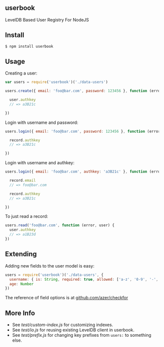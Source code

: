 ## userbook

LevelDB Based User Registry For NodeJS

## Install

```bash
$ npm install userbook
```

## Usage

Creating a user:

```js
var users = require('userbook')('./data-users')

users.create({ email: 'foo@bar.com', password: 123456 }, function (error, user) {

  user.authkey
  // => a3B21c

})
```

Login with username and password:

```js
users.login({ email: 'foo@bar.com', password: 123456 }, function (error, record) {

  record.authkey
  // => a3B21c

})
```

Login with username and authkey:

```js
users.login({ email: 'foo@bar.com', authkey: 'a3B21c' }, function (error, record) {

  record.email
  // => foo@bar.com

  record.authkey
  // => a3B21c

})
```

To just read a record:

```js
users.read('foo@bar.com', function (error, user) {
  user.authkey
  // => a1B23d
})
```

## Extending

Adding new fields to the user model is easy:

```js
users = require('userbook')('./data-users', {
  username: { is: String, required: true, allowed: ['a-z', '0-9', '-', '_'], len: [1, 24] },
  age: Number
})
```

The reference of field options is at [github.com/azer/checkfor](http://github.com/azer/checkfor)

## More Info

* See *test/custom-index.js* for customizing indexes.
* See *test/io.js* for reusing existing LevelDB client in userbook.
* See *test/prefix.js* for changing key prefixes from `users:` to something else.
